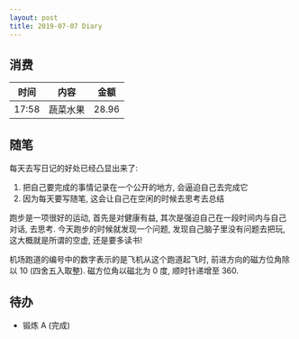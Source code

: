 ```yaml
---
layout: post
title: 2019-07-07 Diary
---
```


## 消费

| 时间 | 内容 | 金额 |
| - | - | - |
| 17:58 | 蔬菜水果 | 28.96 |

## 随笔

每天去写日记的好处已经凸显出来了:

1. 把自己要完成的事情记录在一个公开的地方, 会逼迫自己去完成它
2. 因为每天要写随笔, 这会让自己在空闲的时候去思考去总结

跑步是一项很好的运动, 首先是对健康有益, 其次是强迫自己在一段时间内与自己对话, 去思考.
今天跑步的时候就发现一个问题, 发现自己脑子里没有问题去把玩, 这大概就是所谓的空虚, 还是要多读书!

机场跑道的编号中的数字表示的是飞机从这个跑道起飞时, 前进方向的磁方位角除以 10 (四舍五入取整).
磁方位角以磁北为 0 度, 顺时针递增至 360.

## 待办

- 锻炼 A (完成)
